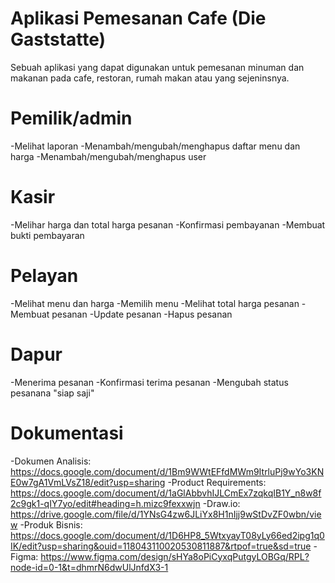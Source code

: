 # Aplikasi Pemesanan Cafe (Die Gaststatte)
Sebuah aplikasi yang dapat digunakan untuk pemesanan minuman dan makanan pada cafe, restoran, rumah makan atau yang sejeninsnya.

# Pemilik/admin
  -Melihat laporan
  -Menambah/mengubah/menghapus daftar menu dan harga
  -Menambah/mengubah/menghapus user

# Kasir
  -Melihar harga dan total harga pesanan
  -Konfirmasi pembayanan
  -Membuat bukti pembayaran

# Pelayan
  -Melihat menu dan harga
  -Memilih menu
  -Melihat total harga pesanan
  -Membuat pesanan
  -Update pesanan
  -Hapus pesanan

# Dapur
  -Menerima pesanan
  -Konfirmasi terima pesanan
  -Mengubah status pesanana "siap saji"

# Dokumentasi
-Dokumen Analisis: https://docs.google.com/document/d/1Bm9WWtEFfdMWm9ItrluPj9wYo3KNE0w7gA1VmLVsZ18/edit?usp=sharing
-Product Requirements: https://docs.google.com/document/d/1aGlAbbvhIJLCmEx7zqkqIB1Y_n8w8f2c9gk1-qIY7yo/edit#heading=h.mizc9fexxwjn
-Draw.io: https://drive.google.com/file/d/1YNsG4zw6JLiYx8H1nIjj9wStDvZF0wbn/view
-Produk Bisnis: https://docs.google.com/document/d/1D6HP8_5WtxyayT08yLy66ed2ipg1q0IK/edit?usp=sharing&ouid=118043110020530811887&rtpof=true&sd=true
-Figma: https://www.figma.com/design/sHYa8oPiCyxqPutgyLOBGq/RPL?node-id=0-1&t=dhmrN6dwUlJnfdX3-1